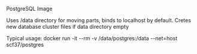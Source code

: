 PostgreSQL Image

Uses /data directory for moving parts, binds to localhost by default.
Cretes new database cluster files if data directory empty

Typical usage:
docker run -it --rm -v /data/postgres:/data --net=host scf37/postgres

